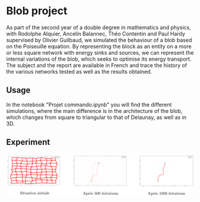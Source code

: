 # Blob project

As part of the second year of a double degree in mathematics and physics, with Rodolphe Alquier, Ancelin Balannec, Théo Contentin and Paul Hardy supervised by Olivier Guilbaud, we simulated the behaviour of a blob based on the Poiseuille equation.
By representing the block as an entity on a more or less square network with energy sinks and sources, we can represent the internal variations of the blob, which seeks to optimise its energy transport.
The subject and the report are available in French and trace the history of the various networks tested as well as the results obtained.

## Usage 

In the notebook "Projet commando.ipynb" you will find the different simulations, where the main difference is in the architecture of the blob, which changes from square to triangular to that of Delaunay, as well as in 3D.


## Experiment

<p align="center">
<img src=https://github.com/pierrecavalier/Blob/blob/main/figures/classic%20blob.png width="1000">
</p>
